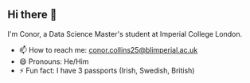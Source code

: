 ## Hi there 👋

I'm Conor, a Data Science Master's student at Imperial College London.

- 📫 How to reach me: conor.collins25@blimperial.ac.uk
- 😄 Pronouns: He/Him
- ⚡ Fun fact: I have 3 passports (Irish, Swedish, British)
